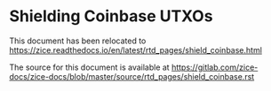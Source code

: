 # Shielding Coinbase UTXOs

This document has been relocated to https://zice.readthedocs.io/en/latest/rtd_pages/shield_coinbase.html

The source for this document is available at https://gitlab.com/zice-docs/zice-docs/blob/master/source/rtd_pages/shield_coinbase.rst